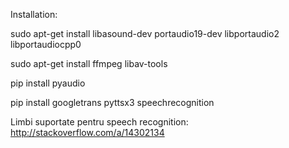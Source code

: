 Installation:

sudo apt-get install libasound-dev portaudio19-dev libportaudio2 libportaudiocpp0 


sudo apt-get install ffmpeg libav-tools 


pip install pyaudio 


pip install googletrans pyttsx3 speechrecognition 


Limbi suportate pentru speech recognition: http://stackoverflow.com/a/14302134

